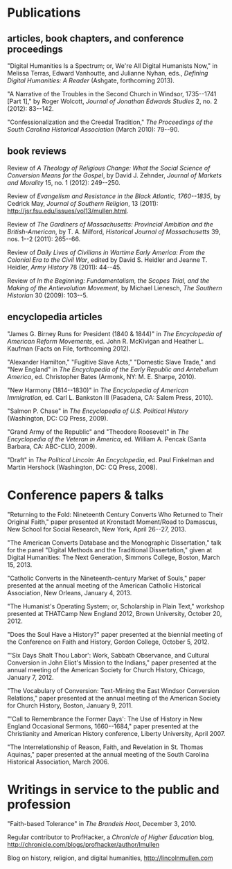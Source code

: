 # Publications

## articles, book chapters, and conference proceedings

"Digital Humanities Is a Spectrum; or, We're All Digital Humanists Now,"
in Melissa Terras, Edward Vanhoutte, and Julianne Nyhan, eds., *Defining
Digital Humanities: A Reader* (Ashgate, forthcoming 2013).

"A Narrative of the Troubles in the Second Church in Windsor, 1735--1741
[Part 1]," by Roger Wolcott, *Journal of Jonathan Edwards Studies* 2,
no. 2 (2012): 83--142.

"Confessionalization and the Creedal Tradition," *The Proceedings of the
South Carolina Historical Association* (March 2010): 79--90.

## book reviews

Review of *A Theology of Religious Change: What the Social Science of
Conversion Means for the Gospel*, by David J. Zehnder, *Journal of
Markets and Morality* 15, no. 1 (2012): 249--250.

Review of *Evangelism and Resistance in the Black Atlantic, 1760--1835*,
by Cedrick May, *Journal of Southern Religion*, 13 (2011):
<http://jsr.fsu.edu/issues/vol13/mullen.html>.

Review of *The Gardiners of Massachusetts: Provincial Ambition and the
British-American*, by T. A. Milford, *Historical Journal of
Massachusetts* 39, nos. 1--2 (2011): 265--66.

Review of *Daily Lives of Civilians in Wartime Early America: From the
Colonial Era to the Civil War*, edited by David S. Heidler and Jeanne T.
Heidler, *Army History* 78 (2011): 44--45.

Review of *In the Beginning: Fundamentalism, the Scopes Trial, and the
Making of the Antievolution Movement*, by Michael Lienesch, *The
Southern Historian* 30 (2009): 103--5.

## encyclopedia articles

"James G. Birney Runs for President (1840 & 1844)" in *The Encyclopedia
of American Reform Movements*, ed. John R. McKivigan and Heather L.
Kaufman (Facts on File, forthcoming 2012).

"Alexander Hamilton," "Fugitive Slave Acts," "Domestic Slave Trade," and
"New England" in *The Encyclopedia of the Early Republic and Antebellum
America*, ed. Christopher Bates (Armonk, NY: M. E. Sharpe, 2010).

"New Harmony (1814--1830)" in *The Encyclopedia of American
Immigration*, ed. Carl L. Bankston III (Pasadena, CA: Salem Press,
2010).

"Salmon P. Chase" in *The Encyclopedia of U.S. Political History*
(Washington, DC: CQ Press, 2009).

"Grand Army of the Republic" and "Theodore Roosevelt" in *The
Encyclopedia of the Veteran in America*, ed. William A. Pencak (Santa
Barbara, CA: ABC-CLIO, 2009).

"Draft" in *The Political Lincoln: An Encyclopedia*, ed. Paul Finkelman
and Martin Hershock (Washington, DC: CQ Press, 2008).

# Conference papers & talks

"Returning to the Fold: Nineteenth Century Converts Who Returned to
Their Original Faith," paper presented at Kronstadt Moment/Road to
Damascus, New School for Social Research, New York, April 26--27, 2013.

"The American Converts Database and the Monographic Dissertation," talk
for the panel "Digital Methods and the Traditional Dissertation," given
at Digital Humanities: The Next Generation, Simmons College, Boston,
March 15, 2013.

"Catholic Converts in the Nineteenth-century Market of Souls," paper
presented at the annual meeting of the American Catholic Historical
Association, New Orleans, January 4, 2013.

"The Humanist's Operating System; or, Scholarship in Plain Text,"
workshop presented at THATCamp New England 2012, Brown University,
October 20, 2012.

"Does the Soul Have a History?" paper presented at the biennial meeting
of the Conference on Faith and History, Gordon College, October 5, 2012.

"'Six Days Shalt Thou Labor': Work, Sabbath Observance, and Cultural
Conversion in John Eliot's Mission to the Indians," paper presented at
the annual meeting of the American Society for Church History, Chicago,
January 7, 2012.

<!--
Conference participant, THATCamp [The Humanities and Technology Camp]
AHA 2012, American Historical Association, January 5, 2012.\
-->

<!--
Conference organizer and participant, THATCamp [The Humanities and
Technology Camp] New England 2011, Brandeis University, October 21--22,
2011.
-->

"The Vocabulary of Conversion: Text-Mining the East Windsor Conversion
Relations," paper presented at the annual meeting of the American
Society for Church History, Boston, January 9, 2011.

<!--
Conference organizer and participant, THATCamp [The Humanities and
Technology Camp] New England 2010, Wentworth Institute of Technology,
November 13--14, 2010.
-->

<!--
Conference participant, THATCamp [The Humanities and Technology Camp]
2010, George Mason University, May 22--23, 2010.
-->

"'Call to Remembrance the Former Days': The Use of History in New
England Occasional Sermons, 1660--1684," paper presented at the
Christianity and American History conference, Liberty University, April
2007.

"The Interrelationship of Reason, Faith, and Revelation in St. Thomas
Aquinas," paper presented at the annual meeting of the South Carolina
Historical Association, March 2006.

# Writings in service to the public and profession

"Faith-based Tolerance" in *The Brandeis Hoot*, December 3, 2010.

Regular contributor to ProfHacker, a *Chronicle of Higher Education*
blog, <http://chronicle.com/blogs/profhacker/author/lmullen>

Blog on history, religion, and digital humanities,
<http://lincolnmullen.com>
